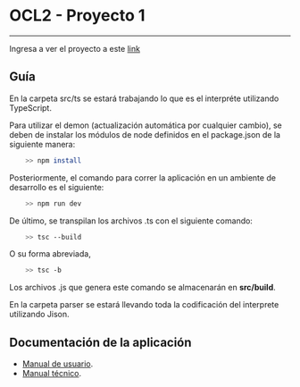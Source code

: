# OCL2 - Proyecto 1
---
Ingresa a ver el proyecto a este [link](https://carlosngv.github.io/OCL2-Proyecto-1/)

## Guía
En la carpeta src/ts se estará trabajando lo que es el interpréte utilizando TypeScript.

Para utilizar el demon (actualización automática por cualquier cambio), se deben de instalar los módulos de node definidos en el package.json de la siguiente manera:

```bash
    >> npm install
```
Posteriormente, el comando para correr la aplicación en un ambiente de desarrollo es el siguiente:

```bash
    >> npm run dev
```

De último, se transpilan los archivos .ts con el siguiente comando:
```bash
    >> tsc --build
```
O su forma abreviada,
```bash
    >> tsc -b
```

Los archivos .js que genera este comando se almacenarán en **src/build**.

En la carpeta parser se estará llevando toda la codificación del interprete utilizando Jison.

## Documentación de la aplicación

* [Manual de usuario](https://github.com/carlosngv/OCL2-Proyecto-1/blob/main/Documentaci%C3%B3n/Manual_de_Usuario.pdf).
* [Manual técnico](https://github.com/carlosngv/OCL2-Proyecto-1/blob/main/Documentaci%C3%B3n/Manual_de_Usuario.pdf).
